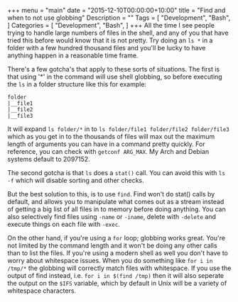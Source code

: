 +++
menu = "main"
date = "2015-12-10T00:00:00+10:00"
title = "Find and when to not use globbing"
Description = ""
Tags = [
  "Development",
  "Bash",
]
Categories = [
  "Development",
  "Bash",
]
+++
All the time I see people trying to handle large numbers of files in the shell, and any of you that have tried this before would know that it is not pretty. Try doing an `ls *` in a folder with a few hundred thousand files and you'll be lucky to have anything happen in a reasonable time frame.

There's a few gotcha's that apply to these sorts of situations. The first is that using '*' in the command will use shell globbing, so before executing the `ls` in a folder structure like this for example:
```
folder
|__file1
|__file2
|__file3
```
It will expand `ls folder/*` in to `ls folder/file1 folder/file2 folder/file3` which as you get in to the thousands of files will max out the maximum length of arguments you can have in a command pretty quickly. For reference, you can check with `getconf ARG_MAX`. My Arch and Debian systems default to 2097152.

The second gotcha is that `ls` does a `stat()` call. You can avoid this with `ls -f` which will disable sorting and other checks.

But the best solution to this, is to use `find`. Find won't do stat() calls by default, and allows you to manipulate what comes out as a stream instead of getting a big list of all files in to memory before doing anything. You can also selectively find files using `-name` or `-iname`, delete with `-delete` and execute things on each file with `-exec`.

On the other hand, if you're using a `for` loop; globbing works great. You're not limited by the command length and it won't be doing any other calls than to list the files. If you're using a modern shell as well you don't have to worry about whitespace issues. When you do something like `for i in /tmp/*` the globbing will correctly match files with whitespace. If you use the output of find instead, i.e. `for i in $(find /tmp)` then it will also seperate the output on the `$IFS` variable, which by default in Unix will be a variety of whitespace characters.
